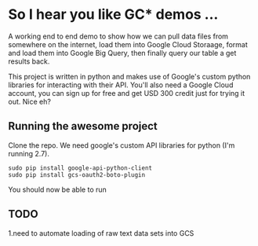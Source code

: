 # So I hear you like GC* demos ...

A working end to end demo to show how we can pull data files from somewhere on the internet, load them into Google Cloud Storaage, format and load them into Google Big Query, then finally query our table a get results back.

This project is written in python and makes use of Google's custom python libraries for interacting with their API. You'll also need a Google Cloud account, you can sign up for free and get USD 300 credit just for trying it out. Nice eh?


## Running the awesome project

Clone the repo. We need google's custom API libraries for python (I'm running 2.7).


    sudo pip install google-api-python-client
    sudo pip install gcs-oauth2-boto-plugin

You should now be able to run

## TODO

1.need to automate loading of raw text data sets into GCS
